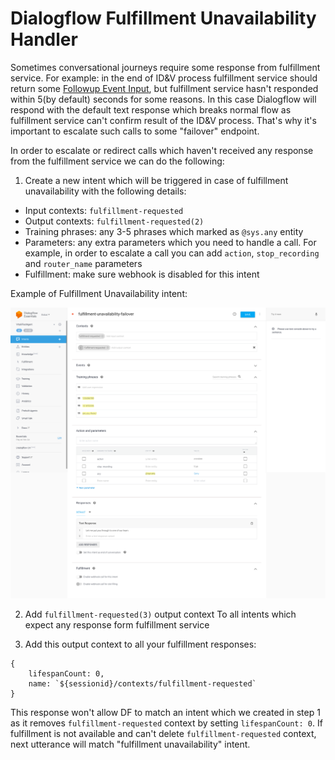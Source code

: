 # Dialogflow Fulfillment Unavailability Handler

Sometimes conversational journeys require some response from fulfillment service. For example: in the end of ID&V process fulfillment service should return some [Followup Event Input](https://cloud.google.com/dialogflow/es/docs/fulfillment-webhook#event), but fulfillment service hasn't responded within 5(by default) seconds for some reasons. In this case Dialogflow will respond with the default text response which breaks normal flow as fulfillment service can't confirm result of the ID&V process. That's why it's important to escalate such calls to some "failover" endpoint.

In order to escalate or redirect calls which haven't received any response from the fulfillment service we can do the following:

1. Create a new intent which will be triggered in case of fulfillment unavailability with the following details:

- Input contexts: `fulfillment-requested`
- Output contexts: `fulfillment-requested(2)`
- Training phrases: any 3-5 phrases which marked as `@sys.any` entity
- Parameters: any extra parameters which you need to handle a call. For example, in order to escalate a call you can add `action`, `stop_recording` and `router_name` parameters
- Fulfillment: make sure webhook is disabled for this intent

Example of Fulfillment Unavailability intent:

![fulfillment-unavailability-failover](../../../assets/fulfillment-unavailability.png)

2. Add `fulfillment-requested(3)` output context To all intents which expect any response form fulfillment service

3. Add this output context to all your fulfillment responses:

```
{
	lifespanCount: 0,
	name: `${sessionid}/contexts/fulfillment-requested`
}
```
This response won't allow DF to match an intent which we created in step 1 as it removes `fulfillment-requested` context by setting `lifespanCount: 0`. If fulfillment is not available and can't delete `fulfillment-requested` context, next utterance will match "fulfillment unavailability" intent.
